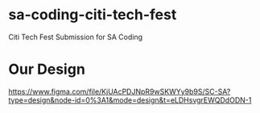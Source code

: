 # sa-coding-citi-tech-fest
Citi Tech Fest Submission for SA Coding

# Our Design
https://www.figma.com/file/KjUAcPDJNpR9wSKWYy9b9S/SC-SA?type=design&node-id=0%3A1&mode=design&t=eLDHsvgrEWQDdODN-1
